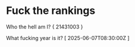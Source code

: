 # Fuck the rankings

Who the hell am I?
{ 21431003 }

What fucking year is it?
[ 2025-06-07T08:30:00Z ]
